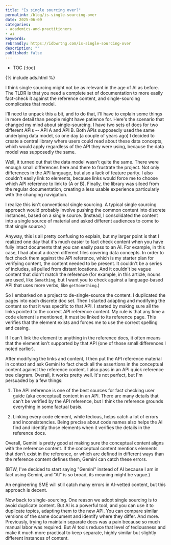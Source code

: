 ```yaml
---
title: "Is single sourcing over?"
permalink: /blog/is-single-sourcing-over
date: 2025-06-09
categories:
- academics-and-practitioners
- ai
keywords: 
rebrandly: https://idbwrtng.com/is-single-sourcing-over
description: ""
published: false
---
```


* TOC
{:toc}

{% include ads.html %}

I think single sourcing might not be as relevant in the age of AI as before. The TLDR is that you need a complete set of documentation to more easily fact-check it against the reference content, and single-sourcing complicates that model.

I'll need to unpack this a bit, and to do that, I'll have to explain some things in more detail than people might have patience for. Here's the scenario that changed my mind about single-sourcing. I have two sets of docs for two different APIs -- API A and API B. Both APIs supposedly used the same underlying data model, so one day (a couple of years ago) I decided to create a central library where users could read about these data concepts, which would apply regardless of the API they were using, because the data model was supposedly the same.

Well, it turned out that the data model wasn't quite the same. There were enough small differences here and there to frustrate the project. Not only differences in the API language, but also a lack of feature parity. I also couldn't easily link to elements, because links would force me to choose which API reference to link to (A or B). Finally, the library was siloed from the regular documentation, creating a less usable experience particularly with the changing navigation.

I realize this isn't conventional single sourcing. A typical single sourcing approach would probably involve pushing the common content into discrete instances, based on a single source. (Instead, I consolidated the content into a single source of material and asked different audiences to come to that single source.)

Anyway, this is all pretty confusing to explain, but my larger point is that I realized one day that it's much easier to fact check content when you have fully intact documents that you can easily pass to an AI. For example, in this case, I had about a dozen different files covering data concepts. In order to fact check them against the API reference, which is my starter plan for verifying content, the content needed to be present. It couldn't be a series of includes, all pulled from distant locations. And it couldn't be vague content that didn't match the reference (for example, in this article, nouns are used, like `Something`, but I want you to check against a language-based API that uses more verbs, like `getSomething`.)

So I embarked on a project to de-single-source the content. I duplicated the pages into each discrete doc set. Then I started adapting and modifying the content so that it was specific to that API. I started by making sure all the links pointed to the correct API reference content. My rule is that any time a code element is mentioned, it must be linked to its reference page. This verifies that the element exists and forces me to use the correct spelling and casing.

If I can't link the element to anything in the reference docs, it often means that the element isn't supported by that API (one of those small differences I noted earlier). 

After modifying the links and content, I then put the API reference material in context and ask Gemini to fact check all the assertions in the conceptual content against the reference content. I also pass in an API quick reference tree diagram. Overall, it works pretty well. It's not perfect, but I'm persuaded by a few things: 

1. The API reference is one of the best sources for fact checking user guide (aka conceptual) content in an API. There are many details that can't be verified by the API reference, but I think the reference grounds everything in some factual basis. 

2. Linking every code element, while tedious, helps catch a lot of errors and inconsistencies. Being precise about code names also helps the AI find and identify those elements when it verifies the details in the reference docs.

Overall, Gemini is pretty good at making sure the conceptual content aligns with the reference content. If the conceptual content mentions elements that don't exist in the reference, or which are defined in different ways than the reference content defines them, Gemini can catch these errors. 

(BTW, I've decided to start saying "Gemini" instead of AI because I am in fact using Gemini, and "AI" is so broad, its meaning might be vague.)

An engineering SME will still catch many errors in AI-vetted content, but this approach is decent. 

Now back to single-sourcing. One reason we adopt single sourcing is to avoid duplicate content. But AI is a powerful tool, and you can use it to duplicate topics, adapting them to the new API. You can compare similar versions of the same document and identify where they differ. And more. Previously, trying to maintain separate docs was a pain because so much manual labor was required. But AI tools reduce that level of tediousness and make it much more practical to keep separate, highly similar but slightly different instances of content.

